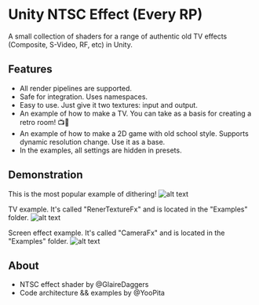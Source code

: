 # Unity NTSC Effect (Every RP)

A small collection of shaders for a range of authentic old TV effects (Composite, S-Video, RF, etc) in Unity.

## Features

- All render pipelines are supported.
- Safe for integration. Uses namespaces.
- Easy to use. Just give it two textures: input and output.
- An example of how to make a TV. You can take as a basis for creating a retro room! 📺💖
- An example of how to make a 2D game with old school style. Supports dynamic resolution change. Use it as a base.
- In the examples, all settings are hidden in presets.

## Demonstration

This is the most popular example of dithering!
![alt text](https://github.com/YooPita/Unity-NTSC-FX/blob/master/Images/md_sonic_demo.png)

TV example. It's called "RenerTextureFx" and is located in the "Examples" folder.
![alt text](https://github.com/YooPita/Unity-NTSC-FX/blob/master/Images/tv_demo.png)

Screen effect example. It's called "CameraFx" and is located in the "Examples" folder.
![alt text](https://github.com/YooPita/Unity-NTSC-FX/blob/master/Images/tv_fx_2d_widescreen_demo.png)

## About

- NTSC effect shader by @GlaireDaggers
- Code architecture && examples by @YooPita
